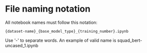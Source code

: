 # File naming notation
All notebook names must follow this notation:

`
{dataset-name}_{base_model_type}_{training_number}.ipynb
`

Use '-' to separate words. An example of valid name is squad_bert-uncased_1.ipynb